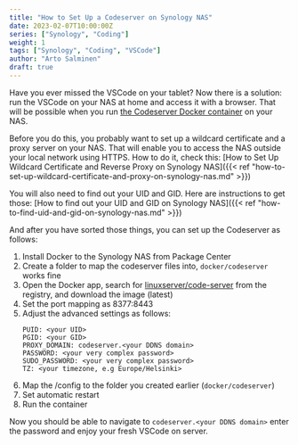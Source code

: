 ```yaml
---
title: "How to Set Up a Codeserver on Synology NAS"
date: 2023-02-07T10:00:00Z
series: ["Synology", "Coding"]
weight: 1
tags: ["Synology", "Coding", "VSCode"]
author: "Arto Salminen"
draft: true
---
```


Have you ever missed the VSCode on your tablet? Now there is a solution: run the
VSCode on your NAS at home and access it with a browser. That will be possible when you run
[the Codeserver Docker container](https://registry.hub.docker.com/r/linuxserver/code-server/) on your NAS.

Before you do this, you probably want to set up a wildcard certificate and a proxy server on your NAS. That will
enable you to access the NAS outside your local network using HTTPS. How to do it, check this: 
[How to Set Up Wildcard Certificate and Reverse Proxy on Synology NAS]({{< ref "how-to-set-up-wildcard-certificate-and-proxy-on-synology-nas.md" >}})

You will also need to find out your UID and GID. Here are instructions to get those:
[How to find out your UID and GID on Synology NAS]({{< ref "how-to-find-uid-and-gid-on-synology-nas.md" >}})

And after you have sorted those things, you can set up the Codeserver as follows:

1. Install Docker to the Synology NAS from Package Center
2. Create a folder to map the codeserver files into, `docker/codeserver` works fine
3. Open the Docker app, search for [linuxserver/code-server](https://registry.hub.docker.com/r/linuxserver/code-server/) 
   from the registry, and download the image (latest)
4. Set the port mapping as 8377:8443
5. Adjust the advanced settings as follows:
   ```
   PUID: <your UID>
   PGID: <your GID>
   PROXY_DOMAIN: codeserver.<your DDNS domain>
   PASSWORD: <your very complex password>
   SUDO_PASSWORD: <your very complex password>
   TZ: <your timezone, e.g Europe/Helsinki>
   ```
6. Map the /config to the folder you created earlier (`docker/codeserver`)
7. Set automatic restart
8. Run the container

Now you should be able to navigate to `codeserver.<your DDNS domain>` enter the password
and enjoy your fresh VSCode on server.